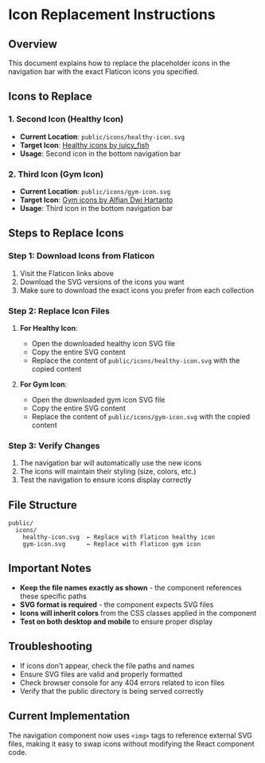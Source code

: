# Icon Replacement Instructions

## Overview

This document explains how to replace the placeholder icons in the navigation bar with the exact Flaticon icons you specified.

## Icons to Replace

### 1. Second Icon (Healthy Icon)

- **Current Location**: `public/icons/healthy-icon.svg`
- **Target Icon**: [Healthy icons by juicy_fish](https://www.flaticon.com/free-icons/healthy)
- **Usage**: Second icon in the bottom navigation bar

### 2. Third Icon (Gym Icon)

- **Current Location**: `public/icons/gym-icon.svg`
- **Target Icon**: [Gym icons by Alfian Dwi Hartanto](https://www.flaticon.com/free-icons/gym)
- **Usage**: Third icon in the bottom navigation bar

## Steps to Replace Icons

### Step 1: Download Icons from Flaticon

1. Visit the Flaticon links above
2. Download the SVG versions of the icons you want
3. Make sure to download the exact icons you prefer from each collection

### Step 2: Replace Icon Files

1. **For Healthy Icon**:

   - Open the downloaded healthy icon SVG file
   - Copy the entire SVG content
   - Replace the content of `public/icons/healthy-icon.svg` with the copied content

2. **For Gym Icon**:
   - Open the downloaded gym icon SVG file
   - Copy the entire SVG content
   - Replace the content of `public/icons/gym-icon.svg` with the copied content

### Step 3: Verify Changes

1. The navigation bar will automatically use the new icons
2. The icons will maintain their styling (size, colors, etc.)
3. Test the navigation to ensure icons display correctly

## File Structure

```
public/
  icons/
    healthy-icon.svg  ← Replace with Flaticon healthy icon
    gym-icon.svg      ← Replace with Flaticon gym icon
```

## Important Notes

- **Keep the file names exactly as shown** - the component references these specific paths
- **SVG format is required** - the component expects SVG files
- **Icons will inherit colors** from the CSS classes applied in the component
- **Test on both desktop and mobile** to ensure proper display

## Troubleshooting

- If icons don't appear, check the file paths and names
- Ensure SVG files are valid and properly formatted
- Check browser console for any 404 errors related to icon files
- Verify that the public directory is being served correctly

## Current Implementation

The navigation component now uses `<img>` tags to reference external SVG files, making it easy to swap icons without modifying the React component code.
